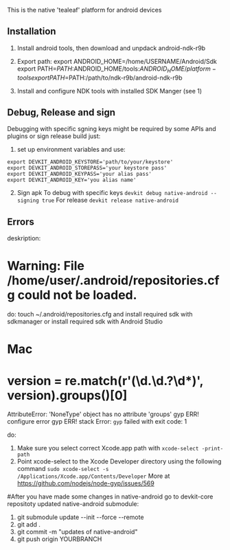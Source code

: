 This is the native 'tealeaf' platform for android devices

## Installation

1. Install android tools, then download and unpdack android-ndk-r9b
2. Export path:
export ANDROID_HOME=/home/USERNAME/Android/Sdk
export PATH=$PATH:$ANDROID_HOME/tools:$ANDROID_HOME/platform-tools
export PATH=$PATH:/path/to/ndk-r9b/android-ndk-r9b

3. Install and configure NDK tools with installed SDK Manger (see 1)


## Debug, Release and sign
Debugging with specific sgning keys might be required by some APIs and plugins or sign release build just:
1) set up environment variables and use:
```
export DEVKIT_ANDROID_KEYSTORE='path/to/your/keystore'
export DEVKIT_ANDROID_STOREPASS='your keystore pass'
export DEVKIT_ANDROID_KEYPASS='your alias pass'
export DEVKIT_ANDROID_KEY='you alias name'
```
2) Sign apk
To debug with specific keys
`devkit debug native-android --signing true`
For release
`devkit release native-android`



## Errors

 
deskription:
# Warning: File /home/user/.android/repositories.cfg could not be loaded.  
do:
touch ~/.android/repositories.cfg
and install required sdk with sdkmanager
or
install required sdk with Android Studio


# Mac 
# version = re.match(r'(\d\.\d\.?\d*)', version).groups()[0]
AttributeError: 'NoneType' object has no attribute 'groups'
gyp ERR! configure error 
gyp ERR! stack Error: `gyp` failed with exit code: 1

do:
1. Make sure you select correct Xcode.app path with 
`xcode-select -print-path`
2. Point xcode-select to the Xcode Developer directory using the following command
`sudo xcode-select -s /Applications/Xcode.app/Contents/Developer`
More at https://github.com/nodejs/node-gyp/issues/569

#After you have made some changes in native-android go to devkit-core repositoty updated native-android submodule:
1) git submodule update --init --force --remote
2) git add .
3) git commit -m "updates of native-android"
4) git push origin YOURBRANCH
